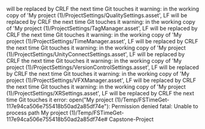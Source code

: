 will be replaced by CRLF the next time Git touches it
warning: in the working copy of 'My project (1)/ProjectSettings/QualitySettings.asset', LF will be replaced by CRLF the next time Git touches it
warning: in the working copy of 'My project (1)/ProjectSettings/TagManager.asset', LF will be replaced by CRLF the next time Git touches it
warning: in the working copy of 'My project (1)/ProjectSettings/TimeManager.asset', LF will be replaced by CRLF the next time Git touches it
warning: in the working copy of 'My project (1)/ProjectSettings/UnityConnectSettings.asset', LF will be replaced by CRLF the next time Git touches it
warning: in the working copy of 'My project (1)/ProjectSettings/VersionControlSettings.asset', LF will be replaced by CRLF the next time Git touches it
warning: in the working copy of 'My project (1)/ProjectSettings/VFXManager.asset', LF will be replaced by CRLF the next time Git touches it
warning: in the working copy of 'My project (1)/ProjectSettings/XRSettings.asset', LF will be replaced by CRLF the next time Git touches it
error: open("My project (1)/Temp/FSTimeGet-117e94ca506e755418b50ad2a85df74e"): Permission denied
fatal: Unable to process path My project (1)/Temp/FSTimeGet-117e94ca506e755418b50ad2a85df74e# Capstone-Project
